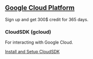 ## [Google Cloud Platform](https://cloud.google.com/)

Sign up and get 300$ credit for 365 days.  

### CloudSDK (gcloud)

For interacting with Google Cloud.  

[Install and Setup CloudSDK](CloudSDK)  
